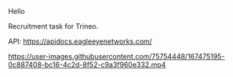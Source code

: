 Hello 

Recruitment task for Trineo.

API: https://apidocs.eagleeyenetworks.com/



https://user-images.githubusercontent.com/75754448/167475195-0c887408-bc16-4c2d-8f52-c9a3f960e332.mp4

